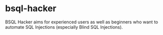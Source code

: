 # bsql-hacker
BSQL Hacker aims for experienced users as well as beginners who want to automate SQL Injections (especially Blind SQL Injections).
